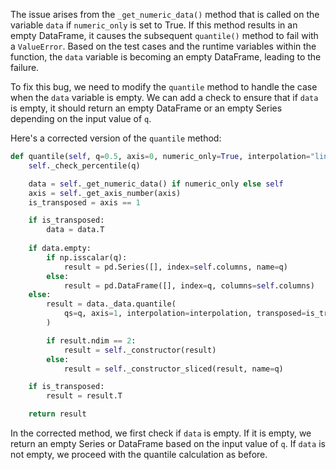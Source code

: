 The issue arises from the `_get_numeric_data()` method that is called on the variable `data` if `numeric_only` is set to True. If this method results in an empty DataFrame, it causes the subsequent `quantile()` method to fail with a `ValueError`. Based on the test cases and the runtime variables within the function, the `data` variable is becoming an empty DataFrame, leading to the failure.

To fix this bug, we need to modify the `quantile` method to handle the case when the `data` variable is empty. We can add a check to ensure that if `data` is empty, it should return an empty DataFrame or an empty Series depending on the input value of `q`.

Here's a corrected version of the `quantile` method:

```python
def quantile(self, q=0.5, axis=0, numeric_only=True, interpolation="linear"):
    self._check_percentile(q)

    data = self._get_numeric_data() if numeric_only else self
    axis = self._get_axis_number(axis)
    is_transposed = axis == 1

    if is_transposed:
        data = data.T
    
    if data.empty:
        if np.isscalar(q):
            result = pd.Series([], index=self.columns, name=q)
        else:
            result = pd.DataFrame([], index=q, columns=self.columns)
    else:
        result = data._data.quantile(
            qs=q, axis=1, interpolation=interpolation, transposed=is_transposed
        )

        if result.ndim == 2:
            result = self._constructor(result)
        else:
            result = self._constructor_sliced(result, name=q)

    if is_transposed:
        result = result.T

    return result
```

In the corrected method, we first check if `data` is empty. If it is empty, we return an empty Series or DataFrame based on the input value of `q`. If `data` is not empty, we proceed with the quantile calculation as before.